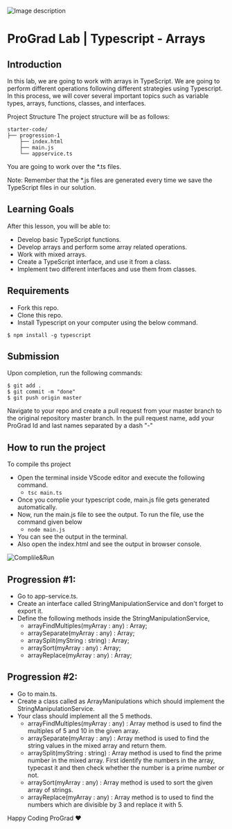 ![Image description](https://i1.faceprep.in/ProGrad/face-logo-resized.png)

# ProGrad Lab | Typescript - Arrays

## Introduction
In this lab, we are going to work with arrays in TypeScript. We are going to perform different operations following different strategies using Typescript. In this process, we will cover several important topics such as variable types, arrays, functions, classes, and interfaces.

Project Structure
The project structure will be as follows:
```
starter-code/
├── progression-1
    ├── index.html
    ├── main.js
    └── appservice.ts
```
You are going to work over the *.ts files.

Note: Remember that the *.js files are generated every time we save the TypeScript files in our solution.

## Learning Goals

After this lesson, you will be able to:

- Develop basic TypeScript functions.
- Develop arrays and perform some array related operations.
- Work with mixed arrays.
- Create a TypeScript interface, and use it from a class.
- Implement two different interfaces and use them from classes.

## Requirements

- Fork this repo.
- Clone this repo.
- Install Typescript on your computer using the below command.

```$ npm install -g typescript```

## Submission
Upon completion, run the following commands:
```
$ git add .
$ git commit -m "done"
$ git push origin master
```
Navigate to your repo and create a pull request from your master branch to the original repository master branch. In the pull request name, add your ProGrad Id and last names separated by a dash "-"

## How to run the project
To compile ths project
- Open the terminal inside VScode editor and execute the following command.
    - ``` tsc main.ts ```
- Once you complie your typescript code, main.js file gets generated automatically.
- Now, run the main.js file to see the output. To run the file, use the command given below
    - ``` node main.js ```
- You can see the output in the terminal.
- Also open the index.html and see the output in browser console.

![Complile&Run](https://i1.faceprep.in/ProGrad/typescrip-lab1.png)

## Progression #1: 
- Go to app-service.ts.
- Create an interface called StringManipulationService and don't forget to export it.
- Define the following methods inside the StringManipulationService,
    - arrayFindMultiples(myArray : any) : Array<Number>;
    - arraySeparate(myArray : any) : Array<string>;
    - arraySplit(myString : string) : Array<number>;
    - arraySort(myArray : any) : Array<string>;
    - arrayReplace(myArray : any) : Array<Number>;

## Progression #2:
- Go to main.ts.
- Create a class called as ArrayManipulations which should implement the StringManipulationService.
- Your class should implement all the 5 methods.
   - arrayFindMultiples(myArray : any) : Array<Number> method is used to find the multiples of 5 and 10 in the given array.
   - arraySeparate(myArray : any) : Array<string> method is used to find the string values in the mixed array and return them.
   - arraySplit(myString : string) : Array<number> method is used to find the prime number in the mixed array. First identify the   numbers in the array, typecast it and then check whether the number is a prime number or not.
   - arraySort(myArray : any) : Array<string> method is used to sort the given array of strings.
   - arrayReplace(myArray : any) : Array<Number> method is to used to find the numbers which are divisible by 3 and replace it with 5.    

Happy Coding ProGrad ❤️
